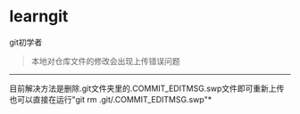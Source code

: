 # learngit
git初学者
>本地对仓库文件的修改会出现上传错误问题
--------
目前解决方法是删除.git文件夹里的.COMMIT_EDITMSG.swp文件即可重新上传也可以直接在运行"git rm .git/.COMMIT_EDITMSG.swp"*
